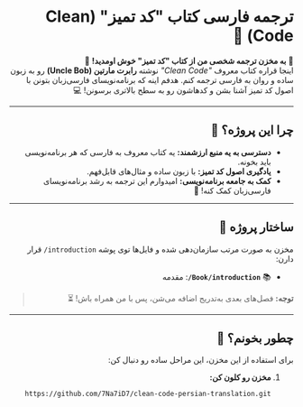 <div dir="rtl">

# ترجمه فارسی کتاب "کد تمیز" (Clean Code) 📖

🌟 **به مخزن ترجمه شخصی من از کتاب "کد تمیز" خوش اومدید!** 🌟  
اینجا قراره کتاب معروف *"Clean Code"* نوشته **رابرت مارتین (Uncle Bob)** رو به زبون ساده و روان به فارسی ترجمه کنم. هدفم اینه که برنامه‌نویسای فارسی‌زبان بتونن با اصول کد تمیز آشنا بشن و کدهاشون رو به سطح بالاتری برسونن! 💻

---

## چرا این پروژه؟ 🤔
- **دسترسی به یه منبع ارزشمند:** یه کتاب معروف به فارسی که هر برنامه‌نویسی باید بخونه.  
- **یادگیری اصول کد تمیز:** با زبون ساده و مثال‌های قابل‌فهم.  
- **کمک به جامعه برنامه‌نویسی:** امیدوارم این ترجمه به رشد برنامه‌نویسای فارسی‌زبان کمک کنه! 🚀

---

## ساختار پروژه 📂
مخزن به صورت مرتب سازمان‌دهی شده و فایل‌ها توی پوشه `introduction/` قرار دارن:

- 📚 **`Book/introduction/`**: مقدمه    

> **توجه:** فصل‌های بعدی به‌تدریج اضافه می‌شن، پس با من همراه باش! ⏳

---

## چطور بخونم؟ 📖
برای استفاده از این مخزن، این مراحل ساده رو دنبال کن:

1. **مخزن رو کلون کن:**  
   ```bash
   git clone https://github.com/7Na7iD7/clean-code-persian-translation.git
